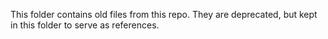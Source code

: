 This folder contains old files from this repo. They are deprecated, but kept in this folder to serve as references.
